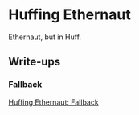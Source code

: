 # Huffing Ethernaut

Ethernaut, but in Huff.

## Write-ups

### Fallback

[Huffing Ethernaut: Fallback]()
